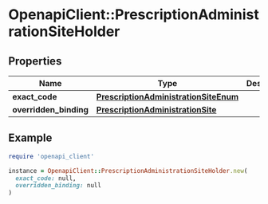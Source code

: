 # OpenapiClient::PrescriptionAdministrationSiteHolder

## Properties

| Name | Type | Description | Notes |
| ---- | ---- | ----------- | ----- |
| **exact_code** | [**PrescriptionAdministrationSiteEnum**](PrescriptionAdministrationSiteEnum.md) |  | [optional] |
| **overridden_binding** | [**PrescriptionAdministrationSite**](PrescriptionAdministrationSite.md) |  | [optional] |

## Example

```ruby
require 'openapi_client'

instance = OpenapiClient::PrescriptionAdministrationSiteHolder.new(
  exact_code: null,
  overridden_binding: null
)
```

